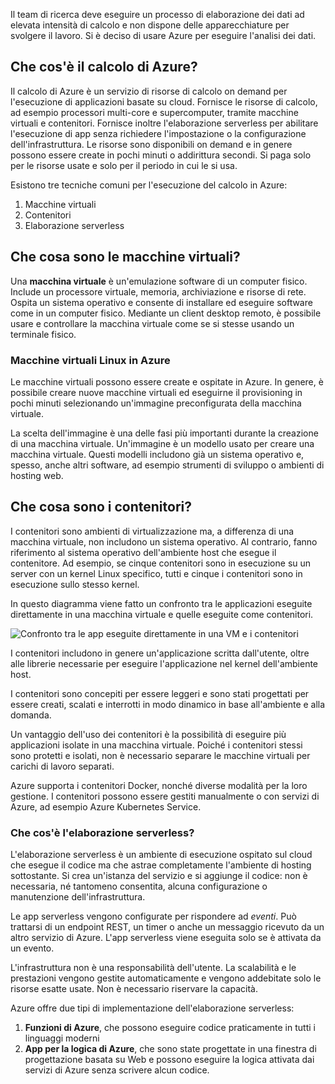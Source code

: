 Il team di ricerca deve eseguire un processo di elaborazione dei dati ad elevata intensità di calcolo e non dispone delle apparecchiature per svolgere il lavoro. Si è deciso di usare Azure per eseguire l'analisi dei dati.

## <a name="what-is-azure-compute"></a>Che cos'è il calcolo di Azure?
Il calcolo di Azure è un servizio di risorse di calcolo on demand per l'esecuzione di applicazioni basate su cloud. Fornisce le risorse di calcolo, ad esempio processori multi-core e supercomputer, tramite macchine virtuali e contenitori. Fornisce inoltre l'elaborazione serverless per abilitare l'esecuzione di app senza richiedere l'impostazione o la configurazione dell'infrastruttura. Le risorse sono disponibili on demand e in genere possono essere create in pochi minuti o addirittura secondi. Si paga solo per le risorse usate e solo per il periodo in cui le si usa.

Esistono tre tecniche comuni per l'esecuzione del calcolo in Azure:
1. Macchine virtuali
1. Contenitori
1. Elaborazione serverless

## <a name="what-are-virtual-machines"></a>Che cosa sono le macchine virtuali?

Una **macchina virtuale** è un'emulazione software di un computer fisico. Include un processore virtuale, memoria, archiviazione e risorse di rete. Ospita un sistema operativo e consente di installare ed eseguire software come in un computer fisico. Mediante un client desktop remoto, è possibile usare e controllare la macchina virtuale come se si stesse usando un terminale fisico.

### <a name="virtual-machines-in-azure"></a>Macchine virtuali Linux in Azure

Le macchine virtuali possono essere create e ospitate in Azure. In genere, è possibile creare nuove macchine virtuali ed eseguirne il provisioning in pochi minuti selezionando un'immagine preconfigurata della macchina virtuale.

La scelta dell'immagine è una delle fasi più importanti durante la creazione di una macchina virtuale. Un'immagine è un modello usato per creare una macchina virtuale. Questi modelli includono già un sistema operativo e, spesso, anche altri software, ad esempio strumenti di sviluppo o ambienti di hosting web.

## <a name="what-are-containers"></a>Che cosa sono i contenitori?

I contenitori sono ambienti di virtualizzazione ma, a differenza di una macchina virtuale, non includono un sistema operativo. Al contrario, fanno riferimento al sistema operativo dell'ambiente host che esegue il contenitore. Ad esempio, se cinque contenitori sono in esecuzione su un server con un kernel Linux specifico, tutti e cinque i contenitori sono in esecuzione sullo stesso kernel. 

In questo diagramma viene fatto un confronto tra le applicazioni eseguite direttamente in una macchina virtuale e quelle eseguite come contenitori.

![Confronto tra le app eseguite direttamente in una VM e i contenitori](../media/vm-versus-containers.png)

I contenitori includono in genere un'applicazione scritta dall'utente, oltre alle librerie necessarie per eseguire l'applicazione nel kernel dell'ambiente host. 

I contenitori sono concepiti per essere leggeri e sono stati progettati per essere creati, scalati e interrotti in modo dinamico in base all'ambiente e alla domanda.

Un vantaggio dell'uso dei contenitori è la possibilità di eseguire più applicazioni isolate in una macchina virtuale. Poiché i contenitori stessi sono protetti e isolati, non è necessario separare le macchine virtuali per carichi di lavoro separati.

Azure supporta i contenitori Docker, nonché diverse modalità per la loro gestione. I contenitori possono essere gestiti manualmente o con servizi di Azure, ad esempio Azure Kubernetes Service.

### <a name="what-is-serverless-computing"></a>Che cos'è l'elaborazione serverless?

L'elaborazione serverless è un ambiente di esecuzione ospitato sul cloud che esegue il codice ma che astrae completamente l'ambiente di hosting sottostante. Si crea un'istanza del servizio e si aggiunge il codice: non è necessaria, né tantomeno consentita, alcuna configurazione o manutenzione dell'infrastruttura.

Le app serverless vengono configurate per rispondere ad _eventi_. Può trattarsi di un endpoint REST, un timer o anche un messaggio ricevuto da un altro servizio di Azure. L'app serverless viene eseguita solo se è attivata da un evento.

L'infrastruttura non è una responsabilità dell'utente. La scalabilità e le prestazioni vengono gestite automaticamente e vengono addebitate solo le risorse esatte usate. Non è necessario riservare la capacità.

Azure offre due tipi di implementazione dell'elaborazione serverless: 

1. **Funzioni di Azure**, che possono eseguire codice praticamente in tutti i linguaggi moderni
2. **App per la logica di Azure**, che sono state progettate in una finestra di progettazione basata su Web e possono eseguire la logica attivata dai servizi di Azure senza scrivere alcun codice.
